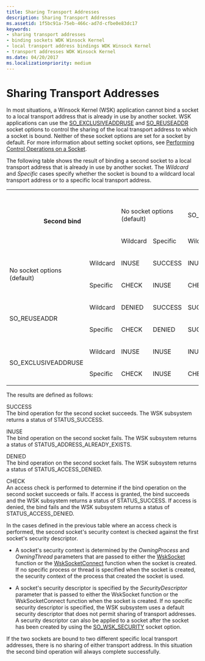 ```yaml
---
title: Sharing Transport Addresses
description: Sharing Transport Addresses
ms.assetid: 1f5bc91a-75eb-466c-ad7d-cfbe0e83dc17
keywords:
- sharing transport addresses
- binding sockets WDK Winsock Kernel
- local transport address bindings WDK Winsock Kernel
- transport addresses WDK Winsock Kernel
ms.date: 04/20/2017
ms.localizationpriority: medium
---
```


# Sharing Transport Addresses


In most situations, a Winsock Kernel (WSK) application cannot bind a socket to a local transport address that is already in use by another socket. WSK applications can use the [SO\_EXCLUSIVEADDRUSE](./so-exclusiveaddruse.md) and [SO\_REUSEADDR](./so-reuseaddr.md) socket options to control the sharing of the local transport address to which a socket is bound. Neither of these socket options are set for a socket by default. For more information about setting socket options, see [Performing Control Operations on a Socket](performing-control-operations-on-a-socket.md).

The following table shows the result of binding a second socket to a local transport address that is already in use by another socket. The *Wildcard* and *Specific* cases specify whether the socket is bound to a wildcard local transport address or to a specific local transport address.

 <table>
     <tr>
      <th colspan="2" rowspan="3">Second bind</th>
      <th colspan="6">First bind</th>
     </tr>
     <tr>
      <td colspan="2">
       <p>No socket options (default)
       </p>
      </td>
      <td colspan="2">
       <p>
        SO_REUSEADDR
       </p>
      </td>
      <td colspan="2">
       <p>
        SO_EXCLUSIVEADDRUSE
       </p>
      </td>
     </tr>
     <tr>
      <td>
       <p>
        Wildcard
       </p>
      </td>
      <td>
       <p>
        Specific
       </p>
      </td>
      <td>
       <p>
        Wildcard
       </p>
      </td>
      <td>
       <p>
        Specific
       </p>
      </td>
      <td>
       <p>
        Wildcard
       </p>
      </td>
      <td>
       <p>
        Specific
       </p>
      </td>
     </tr>
     <tr>
      <td rowspan="2">
       <p>
        No socket options (default)
       </p>
      </td>
      <td>
       <p>
        Wildcard
       </p>
      </td>
      <td>
       <p>INUSE</p>
      </td>
      <td>
       <p>SUCCESS</p>
      </td>
      <td>
       <p>INUSE</p>
      </td>
      <td>
       <p>SUCCESS</p>
      </td>
      <td>
       <p>INUSE</p>
      </td>
      <td>
       <p>SUCCESS</p>
      </td>
     </tr>
     <tr>
      <td>
       <p>
        Specific
       </p>
      </td>
      <td>
       <p>CHECK</p>
      </td>
      <td>
       <p>INUSE</p>
      </td>
      <td>
       <p>CHECK</p>
      </td>
      <td>
       <p>DENIED</p>
      </td>
      <td>
       <p>DENIED</p>
      </td>
      <td>
       <p>INUSE</p>
      </td>
     </tr>
     <tr>
      <td rowspan="2">
       <p>
        SO_REUSEADDR
       </p>
      </td>
      <td>
       <p>
        Wildcard
       </p>
      </td>
      <td>
       <p>DENIED</p>
      </td>
      <td>
       <p>SUCCESS</p>
      </td>
      <td>
       <p>SUCCESS</p>
      </td>
      <td>
       <p>SUCCESS</p>
      </td>
      <td>
       <p>DENIED</p>
      </td>
      <td>
       <p>SUCCESS</p>
      </td>
     </tr>
     <tr>
      <td>
       <p>
        Specific
       </p>
      </td>
      <td>
       <p>CHECK</p>
      </td>
      <td>
       <p>DENIED</p>
      </td>
      <td>
       <p>SUCCESS</p>
      </td>
      <td>
       <p>SUCCESS</p>
      </td>
      <td>
       <p>DENIED</p>
      </td>
      <td>
       <p>DENIED</p>
      </td>
     </tr>
     <tr>
      <td rowspan="2">
       <p>
        SO_EXCLUSIVEADDRUSE
       </p>
      </td>
      <td>
       <p>
        Wildcard
       </p>
      </td>
      <td>
       <p>INUSE</p>
      </td>
      <td>
       <p>INUSE</p>
      </td>
      <td>
       <p>INUSE</p>
      </td>
      <td>
       <p>INUSE</p>
      </td>
      <td>
       <p>INUSE</p>
      </td>
      <td>
       <p>INUSE</p>
      </td>
     </tr>
     <tr>
      <td>
       <p>
        Specific
       </p>
      </td>
      <td>
       <p>CHECK</p>
      </td>
      <td>
       <p>INUSE</p>
      </td>
      <td>
       <p>CHECK</p>
      </td>
      <td>
       <p>INUSE</p>
      </td>
       <td>
       <p>DENIED</p>
      </td>
      <td>
       <p>INUSE</p>
      </td>
     </tr>
    </table>    

The results are defined as follows:

<a href="" id="success"></a>SUCCESS  
The bind operation for the second socket succeeds. The WSK subsystem returns a status of STATUS\_SUCCESS.

<a href="" id="inuse"></a>INUSE  
The bind operation on the second socket fails. The WSK subsystem returns a status of STATUS\_ADDRESS\_ALREADY\_EXISTS.

<a href="" id="denied"></a>DENIED  
The bind operation on the second socket fails. The WSK subsystem returns a status of STATUS\_ACCESS\_DENIED.

<a href="" id="check"></a>CHECK  
An access check is performed to determine if the bind operation on the second socket succeeds or fails. If access is granted, the bind succeeds and the WSK subsystem returns a status of STATUS\_SUCCESS. If access is denied, the bind fails and the WSK subsystem returns a status of STATUS\_ACCESS\_DENIED.

In the cases defined in the previous table where an access check is performed, the second socket's security context is checked against the first socket's security descriptor.

-   A socket's security context is determined by the *OwningProcess* and *OwningThread* parameters that are passed to either the [WskSocket](/windows-hardware/drivers/ddi/wsk/nc-wsk-pfn_wsk_socket) function or the [WskSocketConnect](/windows-hardware/drivers/ddi/wsk/nc-wsk-pfn_wsk_socket_connect) function when the socket is created. If no specific process or thread is specified when the socket is created, the security context of the process that created the socket is used.

-   A socket's security descriptor is specified by the *SecurityDescriptor* parameter that is passed to either the WskSocket function or the WskSocketConnect function when the socket is created. If no specific security descriptor is specified, the WSK subsystem uses a default security descriptor that does not permit sharing of transport addresses. A security descriptor can also be applied to a socket after the socket has been created by using the [SO\_WSK\_SECURITY](./so-wsk-security.md) socket option.

If the two sockets are bound to two different specific local transport addresses, there is no sharing of either transport address. In this situation the second bind operation will always complete successfully.

 

